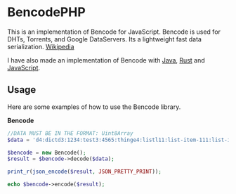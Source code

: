 BencodePHP
========

This is an implementation of Bencode for JavaScript. Bencode is used for DHTs, Torrents, and Google DataServers. Its a lightweight fast data serialization.
[Wikipedia](https://en.wikipedia.org/wiki/Bencode)

I have also made an implementation of Bencode with [Java](https://github.com/DrBrad/Bencode), [Rust](https://github.com/DrBrad/BencodeRust) and [JavaScript](https://github.com/DrBrad/BencodeJS).

Usage
-----
Here are some examples of how to use the Bencode library.

**Bencode**
```PHP
//DATA MUST BE IN THE FORMAT: Uint8Array
$data = 'd4:dictd3:1234:test3:4565:thinge4:listl11:list-item-111:list-item-2e6:numberi123456e6:string5:valuee';

$bencode = new Bencode();
$result = $bencode->decode($data);

print_r(json_encode($result, JSON_PRETTY_PRINT));

echo $bencode->encode($result);
```
